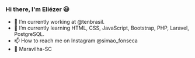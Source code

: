 ### Hi there, I'm Eliézer 😃


- 🔭 I’m currently working at @tenbrasil.
- 🌱 I’m currently learning HTML, CSS, JavaScript, Bootstrap, PHP, Laravel, PostgreSQL.
- 📫 How to reach me on Instagram @simao_fonseca
- 📍 Maravilha-SC
